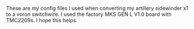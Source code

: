 These are my config files I used when converting my artillery sidewinder x1 to a voron switchwire. I used the factory MKS GEN L V1.0 board with TMC2209s. I hope this helps. 
